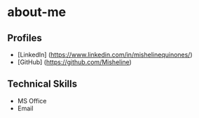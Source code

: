 # about-me
## Profiles
* [LinkedIn] (https://www.linkedin.com/in/mishelinequinones/)
* [GitHub] (https://github.com/Misheline)
## Technical Skills
* MS Office
* Email
